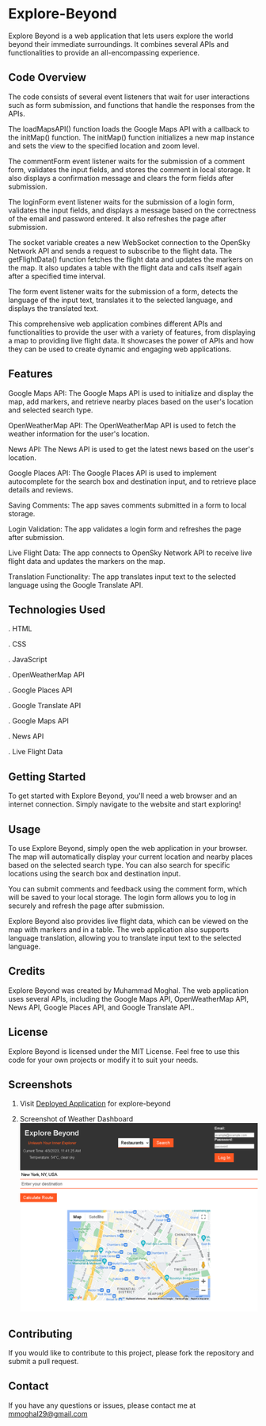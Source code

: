 # Explore-Beyond

Explore Beyond is a web application that lets users explore the world beyond their immediate surroundings. It combines several APIs and functionalities to provide an all-encompassing experience.

## Code Overview

The code consists of several event listeners that wait for user interactions such as form submission, and functions that handle the responses from the APIs.

The loadMapsAPI() function loads the Google Maps API with a callback to the initMap() function. The initMap() function initializes a new map instance and sets the view to the specified location and zoom level.

The commentForm event listener waits for the submission of a comment form, validates the input fields, and stores the comment in local storage. It also displays a confirmation message and clears the form fields after submission.

The loginForm event listener waits for the submission of a login form, validates the input fields, and displays a message based on the correctness of the email and password entered. It also refreshes the page after submission.

The socket variable creates a new WebSocket connection to the OpenSky Network API and sends a request to subscribe to the flight data. The getFlightData() function fetches the flight data and updates the markers on the map. It also updates a table with the flight data and calls itself again after a specified time interval.

The form event listener waits for the submission of a form, detects the language of the input text, translates it to the selected language, and displays the translated text.

This comprehensive web application combines different APIs and functionalities to provide the user with a variety of features, from displaying a map to providing live flight data. It showcases the power of APIs and how they can be used to create dynamic and engaging web applications.

## Features

Google Maps API: The Google Maps API is used to initialize and display the map, add markers, and retrieve nearby places based on the user's location and selected search type.

OpenWeatherMap API: The OpenWeatherMap API is used to fetch the weather information for the user's location.

News API: The News API is used to get the latest news based on the user's location.

Google Places API: The Google Places API is used to implement autocomplete for the search box and destination input, and to retrieve place details and reviews.

Saving Comments: The app saves comments submitted in a form to local storage.

Login Validation: The app validates a login form and refreshes the page after submission.

Live Flight Data: The app connects to OpenSky Network API to receive live flight data and updates the markers on the map.

Translation Functionality: The app translates input text to the selected language using the Google Translate API.

## Technologies Used

.   HTML

.   CSS

.   JavaScript

.   OpenWeatherMap API

.   Google Places API

.   Google Translate API

.   Google Maps API

.   News API

.   Live Flight Data


## Getting Started

To get started with Explore Beyond, you'll need a web browser and an internet connection. Simply navigate to the website and start exploring!

## Usage

To use Explore Beyond, simply open the web application in your browser. The map will automatically display your current location and nearby places based on the selected search type. You can also search for specific locations using the search box and destination input.

You can submit comments and feedback using the comment form, which will be saved to your local storage. The login form allows you to log in securely and refresh the page after submission.

Explore Beyond also provides live flight data, which can be viewed on the map with markers and in a table. The web application also supports language translation, allowing you to translate input text to the selected language.

## Credits

Explore Beyond was created by Muhammad Moghal. The web application uses several APIs, including the Google Maps API, OpenWeatherMap API, News API, Google Places API, and Google Translate API..

## License

Explore Beyond is licensed under the MIT License. Feel free to use this code for your own projects or modify it to suit your needs.

## Screenshots

1.  Visit [Deployed Application](https://mmoghal.github.io/explore-beyond/) for explore-beyond

2.  Screenshot of Weather Dashboard ![alt Image of the application](https://github.com/mmoghal/explore-beyond/blob/main/assets/images/explore.png)

## Contributing

If you would like to contribute to this project, please fork the repository and submit a pull request.

## Contact

If you have any questions or issues, please contact me at mmoghal29@gmail.com
